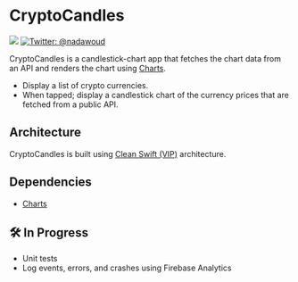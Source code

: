 # CryptoCandles
 
<p align="left">
    <img src="https://img.shields.io/badge/Swift-5-orange.svg" />
    <a href="https://twitter.com/nadawoud">
        <img src="https://img.shields.io/badge/twitter-@nadawoud-blue.svg?style=flat" alt="Twitter: @nadawoud" />
    </a>
</p>

 CryptoCandles is a candlestick-chart app that fetches the chart data from an API and renders the chart using <a href="https://github.com/danielgindi/Charts">Charts</a>.
 
- Display a list of crypto currencies.
- When tapped; display a candlestick chart of the currency prices that are fetched from a public API.
 
 ## Architecture 
 
 CryptoCandles is built using <a href="https://clean-swift.com/">Clean Swift (VIP)</a> architecture.
 
 ## Dependencies

 - <a href="https://github.com/danielgindi/Charts">Charts</a>
 
 ## 🛠 In Progress

- Unit tests
- Log events, errors, and crashes using Firebase Analytics

